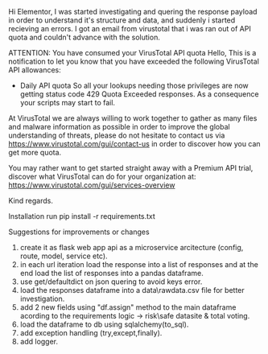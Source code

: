 Hi Elementor,
I was started investigating and quering the response payload in order to understand it's structure and data, and suddenly i started recieving an errors.
I got an email from virustotal that i was ran out of API quota and couldn't advance with the solution.

ATTENTION: You have consumed your VirusTotal API quota
Hello,
This is a notification to let you know that you have exceeded the following VirusTotal API allowances:
- Daily API quota
So all your lookups needing those privileges are now getting status code 429 Quota Exceeded responses. As a consequence your scripts may start to fail.

At VirusTotal we are always willing to work together to gather as many files and malware information as possible in order to improve the global understanding of threats, please do not hesitate to contact us via https://www.virustotal.com/gui/contact-us in order to discover how you can get more quota.

You may rather want to get started straight away with a Premium API trial, discover what VirusTotal can do for your organization at: https://www.virustotal.com/gui/services-overview

Kind regards.

Installation
run pip install -r requirements.txt

Suggestions for improvements or changes
1. create it as flask web app api as a microservice arcitecture (config, route, model, service etc).
2. in each url iteration load the response into a list of responses and at the end load the list of responses into a pandas dataframe.
3. use get/defaultdict on json quering to avoid keys error.
4. load the responses dataframe into a data\rawdata.csv file for better investigation. 
5. add 2 new fields using "df.assign" method to the main dataframe acording to the requirements logic -> risk\safe datasite & total voting.
6. load the dataframe to db using sqlalchemy(to_sql).
7. add exception handling (try,except,finally).
8. add logger.
